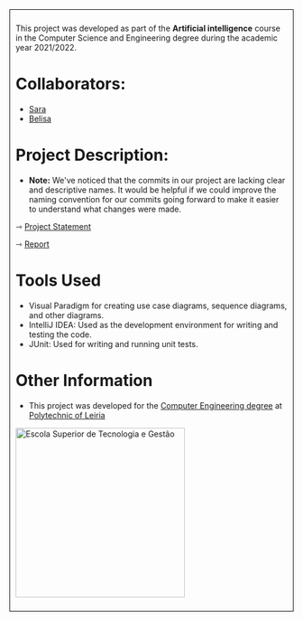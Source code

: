 <div style="border: 1px solid black; padding: 10px;">
<p>This project was developed as part of the <strong>Artificial intelligence</strong> course in the Computer Science and Engineering degree during the academic year 2021/2022.
<h1>Collaborators:</h1>
<ul>
<li><a href="https://github.com/sfilipa">Sara</a></li>
<li><a href="https://github.com/BelisaLopes">Belisa</a></li>
</ul>
<h1>Project Description:</h1>
<ul>
<li><strong>Note:</strong> We've noticed that the commits in our project are lacking clear and descriptive names. It would be helpful if we could improve the naming convention for our commits going forward to make it easier to understand what changes were made.</li>
</ul>
<p>&#8702; <a href="">Project Statement</a></p>
<p>&#8702; <a href="">Report</a></p>
<h1>Tools Used</h1>
<ul>
<li>Visual Paradigm for creating use case diagrams, sequence diagrams, and other diagrams.</li>
<li>IntelliJ IDEA: Used as the development environment for writing and testing the code.</li>
<li>JUnit: Used for writing and running unit tests.</li>
</ul>

<h1>Other Information</h1>
<ul>
  <li>This project was developed for the <a href="https://www.ipleiria.pt/curso/licenciatura-em-engenharia-informatica/" rel="nofollow">Computer Engineering degree</a> at <a href="https://www.ipleiria.pt" rel="nofollow">Polytechnic of Leiria</a></li>
</ul>
<p><a href="https://www.ipleiria.pt/estg/" rel="nofollow"><img src="https://camo.githubusercontent.com/f11c2f47a7221ed3eb4c80f84fe7c67414e23377aff6c6af3182c88624fbbbea/68747470733a2f2f7777772e69706c65697269612e70742f6e6f726d617367726166696361732f77702d636f6e74656e742f75706c6f6164732f73697465732f38302f323031372f30392f657374675f682d30312e6a7067" width="300" alt="Escola Superior de Tecnologia e Gestão" title="Escola Superior de Tecnologia e Gestão" data-canonical-src="https://www.ipleiria.pt/normasgraficas/wp-content/uploads/sites/80/2017/09/estg_h-01.jpg" style="max-width: 100%;"></a></p>
</div>
